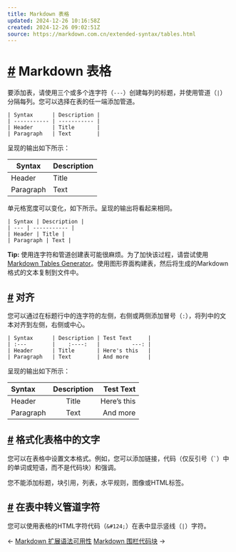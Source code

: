 ```yaml
---
title: Markdown 表格
updated: 2024-12-26 10:16:58Z
created: 2024-12-26 09:02:51Z
source: https://markdown.com.cn/extended-syntax/tables.html
---
```


# [#](#markdown-表格) Markdown 表格

要添加表，请使用三个或多个连字符（`---`）创建每列的标题，并使用管道（`|`）分隔每列。您可以选择在表的任一端添加管道。

```text
| Syntax      | Description |
| ----------- | ----------- |
| Header      | Title       |
| Paragraph   | Text        |
```

呈现的输出如下所示：

| Syntax | Description |
| --- | --- |
| Header | Title |
| Paragraph | Text |

单元格宽度可以变化，如下所示。呈现的输出将看起来相同。

```text
| Syntax | Description |
| --- | ----------- |
| Header | Title |
| Paragraph | Text |
```

**Tip:** 使用连字符和管道创建表可能很麻烦。为了加快该过程，请尝试使用[Markdown Tables Generator](https://www.tablesgenerator.com/markdown_tables)。使用图形界面构建表，然后将生成的Markdown格式的文本复制到文件中。

## [#](#对齐) 对齐

您可以通过在标题行中的连字符的左侧，右侧或两侧添加冒号（`:`），将列中的文本对齐到左侧，右侧或中心。

```text
| Syntax      | Description | Test Text     |
| :---        |    :----:   |          ---: |
| Header      | Title       | Here's this   |
| Paragraph   | Text        | And more      |
```

呈现的输出如下所示：

| Syntax | Description | Test Text |
| :--- | :---: | ---: |
| Header | Title | Here’s this |
| Paragraph | Text | And more |

## [#](#格式化表格中的文字) 格式化表格中的文字

您可以在表格中设置文本格式。例如，您可以添加链接，代码（仅反引号（`` ` ``）中的单词或短语，而不是代码块）和强调。

您不能添加标题，块引用，列表，水平规则，图像或HTML标签。

## [#](#在表中转义管道字符) 在表中转义管道字符

您可以使用表格的HTML字符代码（`&#124;`）在表中显示竖线（`|`）字符。

← [Markdown 扩展语法可用性](https://markdown.com.cn/extended-syntax/availability.html) [Markdown 围栏代码块](https://markdown.com.cn/extended-syntax/fenced-code-blocks.html) →